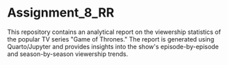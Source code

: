 # Assignment_8_RR
This repository contains an analytical report on the viewership statistics of the popular TV series "Game of Thrones." The report is generated using Quarto/Jupyter and provides insights into the show's episode-by-episode and season-by-season viewership trends. 
